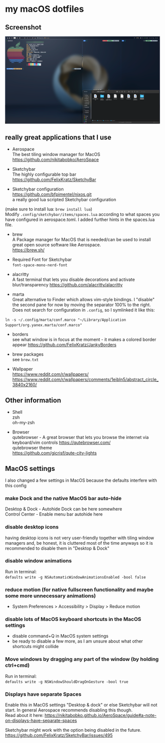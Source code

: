 # my macOS dotfiles

## Screenshot
<p align="center">
  <img src="rice.png" />
</p>

## really great applications that I use

- Aerospace  
The best tiling window manager for MacOS
https://github.com/nikitabobko/AeroSpace

- Sketchybar  
The highly configurable top bar
https://github.com/FelixKratz/SketchyBar

- Sketchybar configuration  
https://github.com/bfpimentel/nixos.git  
a really good lua scripted Sketchybar configuration  

(make sure to install lua: `brew install lua`)   
Modify `.config/sketchybar/items/spaces.lua` according to what spaces you have configured in aerospace.toml. I added further hints in the spaces.lua file.  

- brew  
A Package manager for MacOS that is needed/can be used to install great open source software like Aerospace.   
https://brew.sh/

- Required Font for Sketchybar  
`font-space-mono-nerd-font`

- alacritty   
A fast terminal that lets you disable decorations and activate blur/transparency
https://github.com/alacritty/alacritty

- marta  
Great alternative to Finder which allows vim-style bindings. I "disable" the second pane for now by moving the separator 100% to the right. Does not search for configuration in `.config`, so I symlinked it like this:

`ln -s ~/.config/marta/conf.marco "~/Library/Application Support/org.yanex.marta/conf.marco"`

- borders  
see what window is in focus at the moment - it makes a colored border appear
https://github.com/FelixKratz/JankyBorders

- brew packages  
see `brew.txt`

- Wallpaper  
https://www.reddit.com/r/wallpapers/  
https://www.reddit.com/r/wallpapers/comments/1eibln5/abstract_circle_3840x2160/

## Other information

- Shell  
zsh  
oh-my-zsh  

- Browser  
qutebrowser - A great browser that lets you browse the internet via keyboard/vim controls
https://qutebrowser.com/  
qutebrowser theme  
https://github.com/gicrisf/qute-city-lights  

## MacOS settings

I also changed a few settings in MacOS because the defaults interfere with this config

### make Dock and the native MacOS bar auto-hide  
Desktop & Dock - Autohide Dock can be here somewhere  
Control Center - Enable menu bar autohide here  

### disable desktop icons
having desktop icons is not very user-friendly together with tiling window managers and, be honest, it is cluttered most of the time anyways so it is recommended to disable them in "Desktop & Dock"  

### disable window animations
Run in terminal:  
`defaults write -g NSAutomaticWindowAnimationsEnabled -bool false`

### reduce motion (for native fullscreen functionality and maybe some more unnecessary animations)
- System Preferences > Accessibility > Display > Reduce motion

### disable lots of MacOS keyboard shortcuts in the MacOS settings
- disable command+Q in MacOS system settings
- be ready to disable a few more, as I am unsure about what other shortcuts might collide

### Move windows by dragging any part of the window (by holding ctrl+cmd)
Run in terminal:  
`defaults write -g NSWindowShouldDragOnGesture -bool true`

### Displays have separate Spaces
Enable this in MacOS settings "Desktop & dock" or else Sketchybar will not start. In general Aerospace recommends disabling this though.  
Read about it here: https://nikitabobko.github.io/AeroSpace/guide#a-note-on-displays-have-separate-spaces  

Sketchybar might work with the option being disabled in the future.  
https://github.com/FelixKratz/SketchyBar/issues/495  
